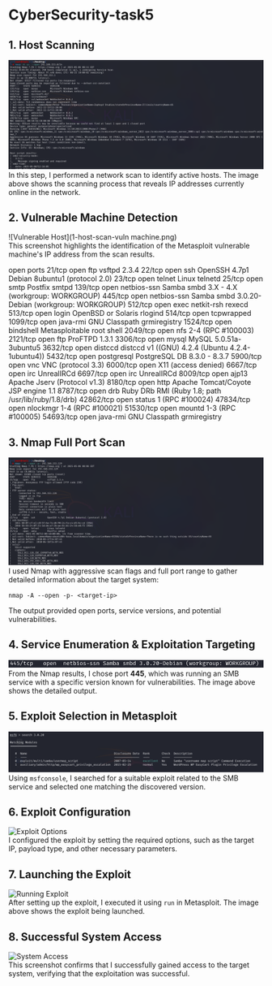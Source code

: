 # CyberSecurity-task5

## 1. Host Scanning

![Host Scan](1-host-scan.png)  
In this step, I performed a network scan to identify active hosts. The image above shows the scanning process that reveals IP addresses currently online in the network.

## 2. Vulnerable Machine Detection

![Vulnerable Host](1-host-scan-vuln machine.png)  
This screenshot highlights the identification of the Metasploit vulnerable machine's IP address from the scan results.

open ports 
21/tcp    open  ftp         vsftpd 2.3.4
22/tcp    open  ssh         OpenSSH 4.7p1 Debian 8ubuntu1 (protocol 2.0)
23/tcp    open  telnet      Linux telnetd
25/tcp    open  smtp        Postfix smtpd
139/tcp   open  netbios-ssn Samba smbd 3.X - 4.X (workgroup: WORKGROUP)
445/tcp   open  netbios-ssn Samba smbd 3.0.20-Debian (workgroup: WORKGROUP)
512/tcp   open  exec        netkit-rsh rexecd
513/tcp   open  login       OpenBSD or Solaris rlogind
514/tcp   open  tcpwrapped
1099/tcp  open  java-rmi    GNU Classpath grmiregistry
1524/tcp  open  bindshell   Metasploitable root shell
2049/tcp  open  nfs         2-4 (RPC #100003)
2121/tcp  open  ftp         ProFTPD 1.3.1
3306/tcp  open  mysql       MySQL 5.0.51a-3ubuntu5
3632/tcp  open  distccd     distccd v1 ((GNU) 4.2.4 (Ubuntu 4.2.4-1ubuntu4))
5432/tcp  open  postgresql  PostgreSQL DB 8.3.0 - 8.3.7
5900/tcp  open  vnc         VNC (protocol 3.3)
6000/tcp  open  X11         (access denied)
6667/tcp  open  irc         UnrealIRCd
6697/tcp  open  irc         UnrealIRCd
8009/tcp  open  ajp13       Apache Jserv (Protocol v1.3)
8180/tcp  open  http        Apache Tomcat/Coyote JSP engine 1.1
8787/tcp  open  drb         Ruby DRb RMI (Ruby 1.8; path /usr/lib/ruby/1.8/drb)
42862/tcp open  status      1 (RPC #100024)
47834/tcp open  nlockmgr    1-4 (RPC #100021)
51530/tcp open  mountd      1-3 (RPC #100005)
54693/tcp open  java-rmi    GNU Classpath grmiregistry


## 3. Nmap Full Port Scan

![Nmap Scan](1a.png)  
I used Nmap with aggressive scan flags and full port range to gather detailed information about the target system:
```
nmap -A --open -p- <target-ip>
```
The output provided open ports, service versions, and potential vulnerabilities.

## 4. Service Enumeration & Exploitation Targeting

![Service Details](image1.png)  
From the Nmap results, I chose port **445**, which was running an SMB service with a specific version known for vulnerabilities. The image above shows the detailed output.

## 5. Exploit Selection in Metasploit

![Exploit Search](image2.png)  
Using `msfconsole`, I searched for a suitable exploit related to the SMB service and selected one matching the discovered version.

## 6. Exploit Configuration

![Exploit Options]([msfconsole.png](https://github.com/pervinzahidli/CyberSecurity-task5/blob/ac12c27adc129c87f76aa9a1b3496d0188286b4b/expolit%20msfconsole.png))  
I configured the exploit by setting the required options, such as the target IP, payload type, and other necessary parameters.

## 7. Launching the Exploit

![Running Exploit](expolit\msfconsole.png)  
After setting up the exploit, I executed it using `run` in Metasploit. The image above shows the exploit being launched.

## 8. Successful System Access

![System Access](sisteme\giris.png)  
This screenshot confirms that I successfully gained access to the target system, verifying that the exploitation was successful.

